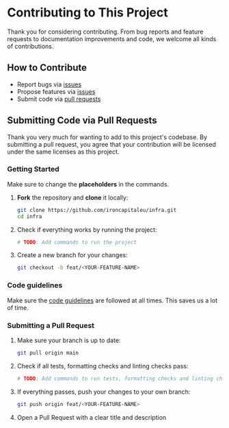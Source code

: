 # Contributing to This Project

Thank you for considering contributing.
From bug reports and feature requests to documentation improvements and code, we welcome all kinds of contributions.

## How to Contribute

- Report bugs via [issues](https://github.com/ironcapital/infra/issues/new)
- Propose features via [issues](https://github.com/ironcapital/infra/issues/new)
- Submit code via [pull requests](https://github.com/ironcapital/infra/pulls)

## Submitting Code via Pull Requests

Thank you very much for wanting to add to this project's codebase. By submitting a pull request, you agree that your contribution will be licensed under the same licenses as this project.

### Getting Started

Make sure to change the **placeholders** in the commands.

1. **Fork** the repository and **clone** it locally:

   ```bash
   git clone https://github.com/ironcapitaleu/infra.git
   cd infra
   ```

2. Check if everything works by running the project:

   ```bash
   # TODO: Add commands to run the project
   ```

3. Create a new branch for your changes:

   ```bash
   git checkout -b feat/<YOUR-FEATURE-NAME>
   ```

### Code guidelines

Make sure the [code guidelines](
https://www.notion.so/Arkad-Software-Development-Guidelines-214cfe3cc9fb809082a0d15d3e6036cc) are followed at all times. This saves us a lot of time.

### Submitting a Pull Request

1. Make sure your branch is up to date:

   ```bash
   git pull origin main
   ```

2. Check if all tests, formatting checks and linting checks pass:

   ```bash
   # TODO: Add commands to run tests, formatting checks and linting checks
   ```

3. If everything passes, push your changes to your own branch:

   ```bash
   git push origin feat/<YOUR-FEATURE-NAME>
   ```

4. Open a Pull Request with a clear title and description
